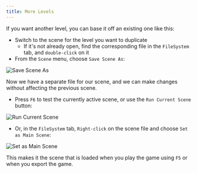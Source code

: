 ```yaml
---
title: More Levels
---
```


If you want another level, you can base it off an existing one like this:

* Switch to the scene for the level you want to duplicate
    * If it's not already open, find the corresponding file in the `FileSystem` tab, and `double-click` on it
* From the `Scene` menu, choose `Save Scene As`:

![Save Scene As](../assets/save_scene_as.png)

Now we have a separate file for our scene, and we can make changes without affecting the previous scene.

* Press `F6` to test the currently active scene, or use the `Run Current Scene` button:

![Run Current Scene](../assets/run_current_scene.png)

* Or, in the `FileSystem` tab, `Right-click` on the scene file and choose `Set as Main Scene`:

![Set as Main Scene](../assets/set_as_main_scene.png)

This makes it the scene that is loaded when you play the game using `F5` or when you export the game.
